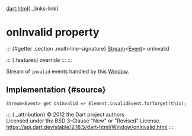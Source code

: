 [dart:html](../../dart-html/dart-html-library){._links-link}

onInvalid property
==================

::: {#getter .section .multi-line-signature}
[Stream](../../dart-async/stream-class)\<[Event](../event-class)\>
onInvalid

::: {.features}
override
:::
:::

Stream of `invalid` events handled by this [Window](../window-class).

Implementation {#source}
--------------

``` {.language-dart data-language="dart"}
Stream<Event> get onInvalid => Element.invalidEvent.forTarget(this);
```

::: {._attribution}
© 2012 the Dart project authors\
Licensed under the BSD 3-Clause \"New\" or \"Revised\" License.\
<https://api.dart.dev/stable/2.18.5/dart-html/Window/onInvalid.html>
:::
